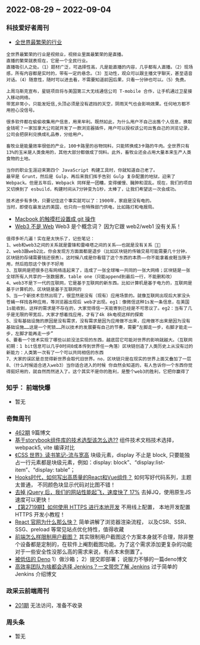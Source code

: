 ## 2022-08-29 ~ 2022-09-04

### 科技爱好者周刊
* [全世界最繁荣的行业](https://github.com/ruanyf/weekly/blob/master/docs/issue-221.md)
```
全世界最繁荣的行业是视频业，视频业里面最繁荣的是直播。
直播的繁荣就表现在，它是一个全民行业。
直播吸引人之处。（1）题材广泛，可选择性高，凡是能直播的内容，几乎都有人直播。（2）现场感，所有内容都是实时的，带有一定的悬念。（3）互动性，观众可以跟主播文字聊天，甚至语音对话。（4）随意性，随时可以进去看，不需要知道前因后果，只看一分钟也可以。（5）免费。

上周马斯克宣布，星链项目将与美国第三大无线通信公司 T-mobile 合作，让手机通过卫星接入移动网络。
带宽非常小，只能发短信,头顶必须是没有遮挡的天空，阴雨天气也会影响效果。任何地方都不用担心没信号。

很多软件都在偷偷收集用户信息，用来牟利。既然如此，为什么用户不自己出售个人信息，换取金钱呢？一家加拿大公司就开发了一款浏览器插件，用户可以授权该公司出售自己的浏览记录，公司会把获利兑换成礼品券，分给用户。

畜牧业是能量效率很低的产业，100卡路里的谷物饲料，只能转换成3卡路的牛肉。全世界只有13%的玉米是人类食用的，其他大部分都做成了饲料。此外，畜牧业还会占用大量本来生产人类食物的土地。

当你的职业生涯迎来第四个 JavaScript 构建工具时，你就知道自己老了。
最早是 Grunt，然后是 Gulp，再后来我们挥手告别 Gulp 复杂配置的地狱，迎来了 Webpack。但是五年后，Webpack 同样是一团糟，变得缓慢、臃肿和混乱。现在，我们的项目又切换到了 esbuild，构建时间从7分钟变为1秒，太棒了，让我们希望这一次会成功。

技术进步有多快，只要记住这个事实就可以了：1900年，家庭是没有电的。
当时，即使在最发达的美国，也只向一些特殊部门供电，比如路灯和电报局。
```
* [Macbook 的触摸栏设置成 git 操作](https://refruity.xyz/macbook-touch-bar-in-iterm2/)
* [Web3 不是 Web](https://www.xiaoyuzhoufm.com/episode/62d93b1cfa15142e17251e05) Web3 是个概念词？ 因为它跟 web2/web1 没有关系！
```
值得多听几遍！实在是太快乐了，记些笔记：
1、web和web3之间的关系就是雷锋和雷峰塔之间的关系——也就是没有关系 🤣🤣
2、web3跟web2比，你会发现方方面面都是退步（比如区块链的传输交易可能需要几十分钟，区块链的存储需要钱还很贵）。这时候八成是你看错了这个东西的本质——你不能拿着皮鞋当筷子用，然后抱怨这个筷子不好用
3、互联网是把很多已有网络连起来了，连成了一张全球唯一共同的一张大网络；区块链是一张全球所有人共享的一张数据表，table one（只能append到最后一行，不能删和改）
4、web3不是下一代的互联网，它是基于互联网的新东西。比如计算机是基于电力的，互联网是基于计算机的，区块链是基于互联网的
5、当一个新技术忽然出现了，很显然是没有（现有）应用场景的。就像互联网出现后大家没头苍蝇一样找各种应用，等浏览器出现后 web才出现。eg1：像微信这种1s发一条信息，在美国1s能收到，这样的需求是不存在的，大家觉得信一天能寄到已经是不可思议了。eg2：当有了几乎是无限的带宽后，大家才想着找应用，才有了4k 8k电视这样的探索
5、没有基础设施的原因是没有需求，没有需求是因为应用做不出来，应用做不出来是因为没有基础设施……这是一个死锁……所以技术的发展要有自己的节奏，需要“左脚走一步，右脚才能走一步，左脚才能再走一步”
6、要看一个技术实现了哪些以前没法实现的东西，越底层它可能对世界的影响就越大。（互联网初期：1 bit信息可以几乎0时间0成本传到世界任一角落）区块链创造了人类历史上从没有过的新能力：人类第一次有了一个可以共同相信的东西
7、大家的误区是总觉得新世界会取代旧世界。no，区块链只是在现实的世界上面又叠加了一层
8、（什么时候适合进入web3）当你适合进入的时候 你自然会知道的，有人告诉你一个东西你觉得挺好用的，就自然而然进入了。这个其实不是你的胜利，是整个web3的胜利，它把你赢得了
```


### 知乎： 前端快爆
* 暂无

### 奇舞周刊
* [462期](https://weekly.75.team/issue462.html) 9篇博文
* [基于storybook组件库的技术选型该怎么选??](https://mp.weixin.qq.com/s/xjY0d8eNTmAuCZKxKQeu7g) 组件技术文档技术选择，webpack5, vite 编译对比
* [《CSS 世界》读书笔记-流与宽高](https://mp.weixin.qq.com/s/0YGg7KHm3UcjkzURWyQJng) 块级元素，display 不止是 block, 只要能独占一行元素都是块级元素，例如：display: block”、“display:list-item”、“display: table”；
* [Hooks时代，如何写出高质量的React和Vue组件？](https://mp.weixin.qq.com/s/ZKmhR-YMaZc3SCzfW_kXRw) 如何写好代码系列，主题太普通， 不同颜色块显示代码对比图不错！
* [去掉 jQuery 后，我们的网站性能起飞，速度快了 17%](https://www.infoq.cn/article/koVBVMOUEzirP1iZWpww) 去掉JQ，使用原生JS 速度可以更快！
* [【第2719期】如何使用 HTTPS 进行本地开发](https://mp.weixin.qq.com/s/uAh_9gIth2HNS67y2z8pew) 不用线上配置， 本地开发配置 HTTPS 开发小教程！
* [React 官网为什么那么快？](https://juejin.cn/post/7128369638794231839) 简单讲解了浏览器渲染流程， 以及CSR、SSR、SSG、preload 等常见站点优化特性，值得收藏
* [前端怎么样限制用户截图？](https://juejin.cn/post/7127829348689674253) 其实限制用户截图这个方案本身就不合理，除非整个设备都是定制的，在软件上阉割截图功能。为了这个需求添加更复杂的功能对于一些安全性没那么高的需求来说，有点本末倒置了。
* [被低估的 Deno](https://mp.weixin.qq.com/s/yovxkRC_RPg7kzGnGkUzag) 1）做沙箱； 2）提交即部署； 说服力不够的一篇deno博文
* [高效率团队为啥都会选择 Jenkins？一文带您了解 Jenkins](https://xie.infoq.cn/article/b4efc96a6ace9e9cd2de36745) 过于简单的 Jenkins 介绍博文


### 政采云前端周刊
* [201期](https://weekly.zoo.team/detail/201) 无法访问，准备不收录

### 周头条
* 暂无
